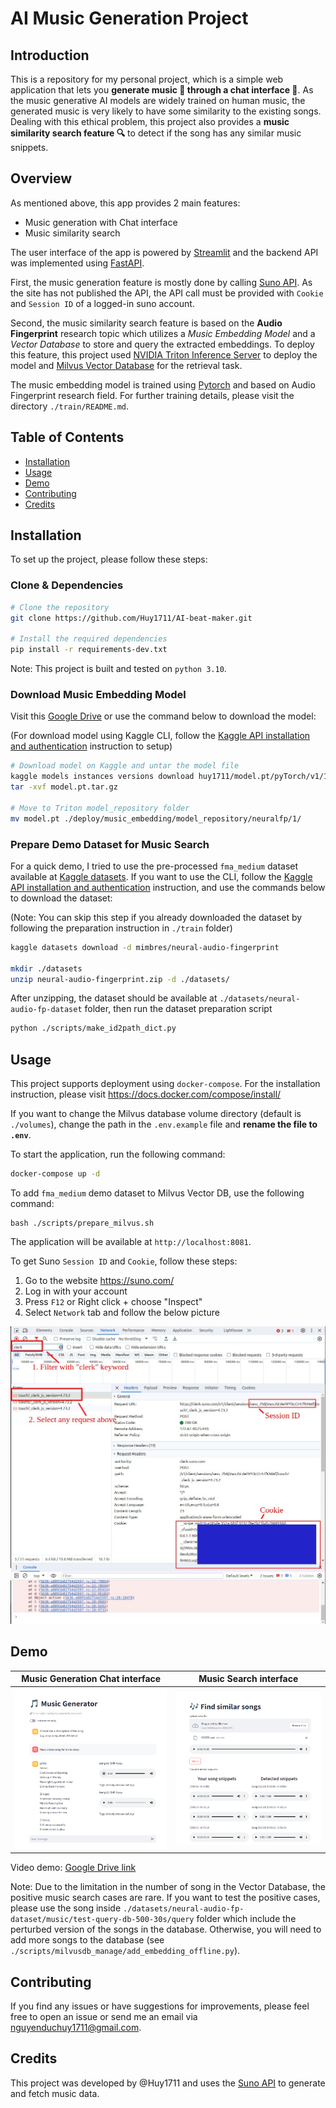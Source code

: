 # AI Music Generation Project

## Introduction
This is a repository for my personal project, which is a simple web application that lets you **generate music 🎵 through a chat interface 💬**. As the music generative AI models are widely trained on human music, the generated music is very likely to have some similarity to the existing songs. Dealing with this ethical problem, this project also provides a **music similarity search feature 🔍** to detect if the song has any similar music snippets.

## Overview

As mentioned above, this app provides 2 main features:
- Music generation with Chat interface
- Music similarity search

The user interface of the app is powered by [Streamlit](https://streamlit.io/) and the backend API was implemented using [FastAPI](https://fastapi.tiangolo.com/).

First, the music generation feature is mostly done by calling [Suno API](https://suno.com/). As the site has not published the API, the API call must be provided with `Cookie` and `Session ID` of a logged-in suno account.

Second, the music similarity search feature is based on the **Audio Fingerprint** research topic which utilizes a *Music Embedding Model* and a *Vector Database* to store and query the extracted embeddings. To deploy this feature, this project used [NVIDIA Triton Inference Server](https://developer.nvidia.com/triton-inference-server) to deploy the model and [Milvus Vector Database](https://milvus.io/) for the retrieval task.

The music embedding model is trained using [Pytorch](https://pytorch.org/) and based on Audio Fingerprint research field. For further training details, please visit the directory `./train/README.md`.

## Table of Contents
- [Installation](#installation)
- [Usage](#usage)
- [Demo](#demo)
- [Contributing](#contributing)
- [Credits](#credits)

## Installation
To set up the project, please follow these steps:

### Clone & Dependencies

```bash
# Clone the repository
git clone https://github.com/Huy1711/AI-beat-maker.git

# Install the required dependencies
pip install -r requirements-dev.txt
```
Note: This project is built and tested on `python 3.10`.

### Download Music Embedding Model

Visit this [Google Drive](https://drive.google.com/file/d/1DPwgDD0xxQsIY4ru2QaH1wpngxG3VvJY/view?usp=sharing) or use the command below to download the model:

(For download model using Kaggle CLI, follow the [Kaggle API installation and authentication](https://www.kaggle.com/docs/api) instruction to setup)
```bash
# Download model on Kaggle and untar the model file
kaggle models instances versions download huy1711/model.pt/pyTorch/v1/1
tar -xvf model.pt.tar.gz

# Move to Triton model_repository folder
mv model.pt ./deploy/music_embedding/model_repository/neuralfp/1/
```

### Prepare Demo Dataset for Music Search

For a quick demo, I tried to use the pre-processed `fma_medium` dataset available at [Kaggle datasets](https://www.kaggle.com/datasets/mimbres/neural-audio-fingerprint). If you want to use the CLI, follow the [Kaggle API installation and authentication](https://www.kaggle.com/docs/api) instruction, and use the commands below to download the dataset:

(Note: You can skip this step if you already downloaded the dataset by following the preparation instruction in `./train` folder)
```bash
kaggle datasets download -d mimbres/neural-audio-fingerprint

mkdir ./datasets
unzip neural-audio-fingerprint.zip -d ./datasets/
```

After unzipping, the dataset should be available at `./datasets/neural-audio-fp-dataset` folder, then run the dataset preparation script

```bash
python ./scripts/make_id2path_dict.py
```

## Usage
This project supports deployment using `docker-compose`.
For the installation instruction, please visit https://docs.docker.com/compose/install/

If you want to change the Milvus database volume directory (default is `./volumes`), change the path in the `.env.example` file and **rename the file to `.env`**.

To start the application, run the following command:

```bash
docker-compose up -d
```

To add `fma_medium` demo dataset to Milvus Vector DB, use the following command:
```
bash ./scripts/prepare_milvus.sh
```

The application will be available at `http://localhost:8081`.

To get Suno `Session ID` and `Cookie`, follow these steps:
1. Go to the website https://suno.com/
2. Log in with your account
3. Press `F12` or Right click + choose "Inspect"
4. Select `Network` tab and follow the below picture

![suno_tutorial](./docs/images/suno_tutorial.jpg)


## Demo

Music Generation Chat interface  |  Music Search interface
:-------------------------:|:-------------------------:
![music_gen_demo](./docs/images/music_generation_demo.png) | ![music_search_demo](./docs/images/music_search_demo.png)

Video demo: [Google Drive link](https://drive.google.com/file/d/1JjCVqMwW-2azgwTtjPgFX2xQ0ZO1Ce3t/view?usp=sharing)

Note: Due to the limitation in the number of song in the Vector Database, the positive music search cases are rare. If you want to test the positive cases, please use the song inside `./datasets/neural-audio-fp-dataset/music/test-query-db-500-30s/query` folder which include the perturbed version of the songs in the database. Otherwise, you will need to add more songs to the database (see ``./scripts/milvusdb_manage/add_embedding_offline.py``).

## Contributing
If you find any issues or have suggestions for improvements, please feel free to open an issue or send me an email via nguyenduchuy1711@gmail.com.

## Credits
This project was developed by @Huy1711 and uses the [Suno API](https://suno.com/) to generate and fetch music data.
